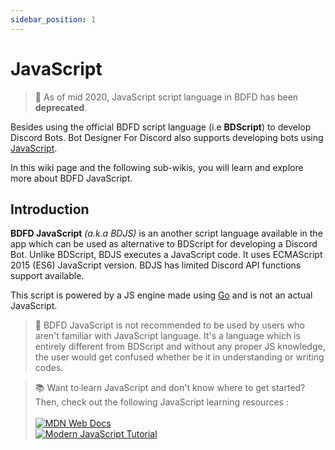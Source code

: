 ```yaml
---
sidebar_position: 1
---
```


# JavaScript
> 📌 As of mid 2020, JavaScript script language in BDFD has been **deprecated**.

Besides using the official BDFD script language (i.e **BDScript**) to develop Discord Bots. Bot Designer For Discord also supports developing bots using [JavaScript](https://javascript.com).

In this wiki page and the following sub-wikis, you will learn and explore more about BDFD JavaScript.

## Introduction
**BDFD JavaScript** *(a.k.a BDJS)* is an another script language available in the app which can be used as alternative to BDScript for developing a Discord Bot. Unlike BDScript, BDJS executes a JavaScript code. It uses ECMAScript 2015 (ES6) JavaScript version. BDJS has limited Discord API functions support available.

This script is powered by a JS engine made using [Go](https://go.dev) and is not an actual JavaScript.

> 📌 BDFD JavaScript is not recommended to be used by users who aren't familiar with JavaScript language. It's a language which is entirely different from BDScript and without any proper JS knowledge, the user would get confused whether be it in understanding or writing codes.

> 📚 Want to learn JavaScript and don't know where to get started?\
Then, check out the following JavaScript learning resources :\
\
[![MDN Web Docs](https://img.shields.io/badge/mdn_javascript_guide-black?style=for-the-badge&logo=mdnwebdocs&logoColor=white)](https://developer.mozilla.org/en-US/docs/Web/JavaScript/Guide)\
[![Modern JavaScript Tutorial](https://img.shields.io/badge/modern_javascript_tutorial-%23323330.svg?style=for-the-badge&logo=javascript&logoColor=%23F7DF1E)](https://javascript.info)
